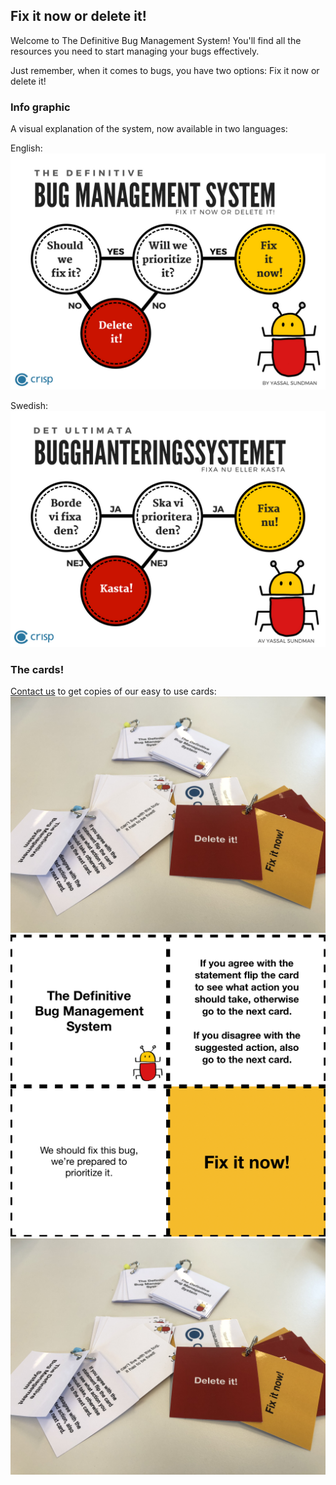## Fix it now or delete it!

Welcome to The Definitive Bug Management System! You'll find all the resources you need to start managing your bugs effectively.

Just remember, when it comes to bugs, you have two options: Fix it now or delete it!

### Info graphic

A visual explanation of the system, now available in two languages:

English:
![Info graphic explaing the bug management system, fix it now or delete it in English](images/info-graphic-en.png)

Swedish:
![Info graphic explaing the bug management system, fix it now or delete it in Swedish](images/info-graphic-sv.png)


### The cards!

[Contact us](mailto:fixitnowordeleteit@yds.se) to get copies of our easy to use cards:
![The cards, square shaped with a bookring holding them together](images/cards.jpg)
![Sample content of the cards showing a statement that leads to fixing the bug now](images/card01.jpg)
![Sample content of the cards showing statements that lead to deleting the bug](images/cards.jpg)
